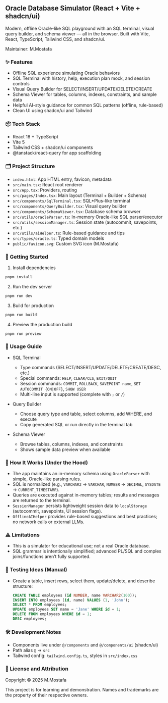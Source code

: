 ## Oracle Database Simulator (React + Vite + shadcn/ui)

Modern, offline Oracle-like SQL playground with an SQL terminal, visual query builder, and schema viewer — all in the browser. Built with Vite, React, TypeScript, Tailwind CSS, and shadcn/ui.

Maintainer: M.Mostafa

### ✨ Features
- Offline SQL experience simulating Oracle behaviors
- SQL Terminal with history, help, execution plan mock, and session controls
- Visual Query Builder for SELECT/INSERT/UPDATE/DELETE/CREATE
- Schema Viewer for tables, columns, indexes, constraints, and sample data
- Helpful AI-style guidance for common SQL patterns (offline, rule-based)
- Clean UI using shadcn/ui and Tailwind

### 📦 Tech Stack
- React 18 + TypeScript
- Vite 5
- Tailwind CSS + shadcn/ui components
- @tanstack/react-query for app scaffolding

### 🗂️ Project Structure
- `index.html`: App HTML entry, favicon, metadata
- `src/main.tsx`: React root renderer
- `src/App.tsx`: Providers, routing
- `src/pages/Index.tsx`: Main layout (Terminal + Builder + Schema)
- `src/components/SqlTerminal.tsx`: SQL*Plus-like terminal
- `src/components/QueryBuilder.tsx`: Visual query builder
- `src/components/SchemaViewer.tsx`: Database schema browser
- `src/utils/oracleParser.ts`: In-memory Oracle-like SQL parser/executor
- `src/utils/sessionManager.ts`: Session state (autocommit, savepoints, etc.)
- `src/utils/aiHelper.ts`: Rule-based guidance and tips
- `src/types/oracle.ts`: Typed domain models
- `public/favicon.svg`: Custom SVG icon (M.Mostafa)

### 🚀 Getting Started
1) Install dependencies
```bash
pnpm install
```

2) Run the dev server
```bash
pnpm run dev
```

3) Build for production
```bash
pnpm run build
```

4) Preview the production build
```bash
pnpm run preview
```

### 🧭 Usage Guide
- SQL Terminal
  - Type commands (SELECT/INSERT/UPDATE/DELETE/CREATE/DESC, etc.)
  - Special commands: `HELP`, `CLEAR/CLS`, `EXIT/QUIT`
  - Session commands: `COMMIT`, `ROLLBACK`, `SAVEPOINT name`, `SET AUTOCOMMIT {ON|OFF}`, `SHOW USER`
  - Multi-line input is supported (complete with `;` or `/`)

- Query Builder
  - Choose query type and table, select columns, add WHERE, and execute
  - Copy generated SQL or run directly in the terminal tab

- Schema Viewer
  - Browse tables, columns, indexes, and constraints
  - Shows sample data preview when available

### 🧠 How It Works (Under the Hood)
- The app maintains an in-memory schema using `OracleParser` with simple, Oracle-like parsing rules.
- SQL is normalized (e.g., `VARCHAR2` → `VARCHAR`, `NUMBER` → `DECIMAL`, `SYSDATE` → `CURRENT_TIMESTAMP`).
- Queries are executed against in-memory tables; results and messages are returned to the terminal.
- `SessionManager` persists lightweight session data to `localStorage` (autocommit, savepoints, UI session flags).
- `OfflineAIHelper` provides rule-based suggestions and best practices; no network calls or external LLMs.

### ⚠️ Limitations
- This is a simulator for educational use; not a real Oracle database.
- SQL grammar is intentionally simplified; advanced PL/SQL and complex joins/functions aren’t fully supported.

### 🧪 Testing Ideas (Manual)
- Create a table, insert rows, select them, update/delete, and describe structure:
  ```sql
  CREATE TABLE employees (id NUMBER, name VARCHAR2(100));
  INSERT INTO employees (id, name) VALUES (1, 'John');
  SELECT * FROM employees;
  UPDATE employees SET name = 'Jane' WHERE id = 1;
  DELETE FROM employees WHERE id = 1;
  DESC employees;
  ```

### 🛠️ Development Notes
- Components live under `@/components` and `@/components/ui` (shadcn/ui)
- Path alias `@` → `src`
- Tailwind config: `tailwind.config.ts`, styles in `src/index.css`

### 📄 License and Attribution
Copyright © 2025 M.Mostafa

This project is for learning and demonstration. Names and trademarks are the property of their respective owners.
